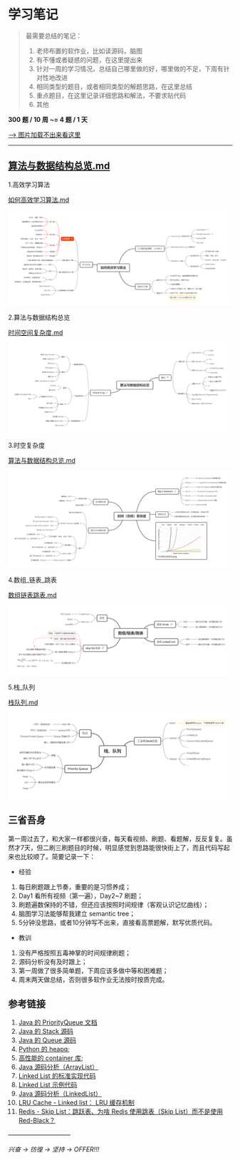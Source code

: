 # 学习笔记

> 最需要总结的笔记：
> 1. 老师布置的软作业，比如读源码，脑图
> 2. 有不懂或者疑惑的问题，在这里提出来
> 3. 针对一周的学习情况，总结自己哪里做的好，哪里做的不足，下周有针对性地改进
> 4. 相同类型的题目，或者相同类型的解题思路，在这里总结
> 5. 重点题目，在这里记录详细思路和解法，不要求贴代码
> 6. 其他

**300 题 / 10 周 ~= 4 题 / 1 天**

[--> 图片加载不出来看这里](https://blog.csdn.net/outman_1921/article/details/106595472)

___


## [算法与数据结构总览.md](markdown/算法与数据结构总览.md)

1.高效学习算法

[如何高效学习算法.md](markdown/如何高效学习算法.md)

![1.高效学习算法](xmind/1-高效学习算法.png)


2.算法与数据结构总览

[时间空间复杂度.md](markdown/时间空间复杂度.md)

![2.算法与数据结构总览](xmind/2-算法与数据结构总览.png)


3.时空复杂度

[算法与数据结构总览.md](markdown/算法与数据结构总览.md)

![3.时空复杂度](xmind/3-时空复杂度.png)


4.数组_链表_跳表

[数组链表跳表.md](markdown/数组链表跳表.md)

![4.数组_链表_跳表](xmind/4-数组_链表_跳表.png)


5.栈_队列

[栈队列.md](markdown/栈队列.md)

![5.栈_队列](xmind/5-栈_队列.png)


## 三省吾身

第一周过去了，和大家一样都很兴奋，每天看视频、刷题、看题解，反反复复。虽然才7天，但二刷三刷题目的时候，明显感觉到思路能很快街上了，而且代码写起来也比较顺了。简要记录一下：

* 经验
1. 每日刷题跟上节奏，重要的是习惯养成；
2. Day1 看所有视频（第一遍），Day2~7 刷题；
3. 刷题遍数保持的不错，但还应该按照时间规律（客观认识记忆曲线）；
4. 脑图学习法能够帮我建立 semantic tree；
5. 5分钟没思路，或者10分钟写不出来，直接看高票题解，默写优质代码。


* 教训
1. 没有严格按照五毒神掌的时间规律刷题；
2. 源码分析没有及时跟上；
3. 第一周做了很多简单题，下周应该多做中等和困难题；
4. 周末两天做总结，否则很多软作业无法按时按质完成。


## 参考链接
1. [Java 的 PriorityQueue 文档](https://docs.oracle.com/javase/10/docs/api/java/util/PriorityQueue.html)
2. [Java 的 Stack 源码](http://developer.classpath.org/doc/java/util/Stack-source.html)
3. [Java 的 Queue 源码](http://fuseyism.com/classpath/doc/java/util/Queue-source.html)
4. [Python 的 heapq](https://docs.python.org/2/library/heapq.html); 
5. [高性能的 container 库](https://docs.python.org/2/library/collections.html); 
6. [Java 源码分析（ArrayList）](http://developer.classpath.org/doc/java/util/ArrayList-source.html)
7. [Linked List 的标准实现代码](https://www.geeksforgeeks.org/implementing-a-linked-list-in-java-using-class/)
8. [Linked List 示例代码](http://www.cs.cmu.edu/~adamchik/15-121/lectures/Linked%20Lists/code/LinkedList.java)
9. [Java 源码分析（LinkedList）](http://developer.classpath.org/doc/java/util/LinkedList-source.html)
10. [LRU Cache - Linked list： LRU 缓存机制](http://leetcode-cn.com/problems/lru-cache)
11. [Redis - Skip List：跳跃表、为啥 Redis 使用跳表（Skip List）而不是使用 Red-Black？](http://www.zhihu.com/question/20202931)

——————————

*兴奋 -> 彷徨 -> 坚持 -> OFFER!!!*
